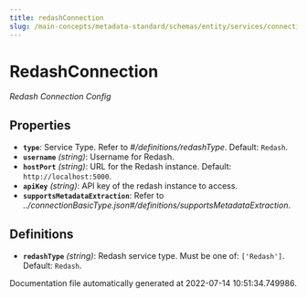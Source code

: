 ```yaml
---
title: redashConnection
slug: /main-concepts/metadata-standard/schemas/entity/services/connections/dashboard/redashconnection
---
```


# RedashConnection

*Redash Connection Config*

## Properties

- **`type`**: Service Type. Refer to *#/definitions/redashType*. Default: `Redash`.
- **`username`** *(string)*: Username for Redash.
- **`hostPort`** *(string)*: URL for the Redash instance. Default: `http://localhost:5000`.
- **`apiKey`** *(string)*: API key of the redash instance to access.
- **`supportsMetadataExtraction`**: Refer to *../connectionBasicType.json#/definitions/supportsMetadataExtraction*.
## Definitions

- **`redashType`** *(string)*: Redash service type. Must be one of: `['Redash']`. Default: `Redash`.


Documentation file automatically generated at 2022-07-14 10:51:34.749986.
